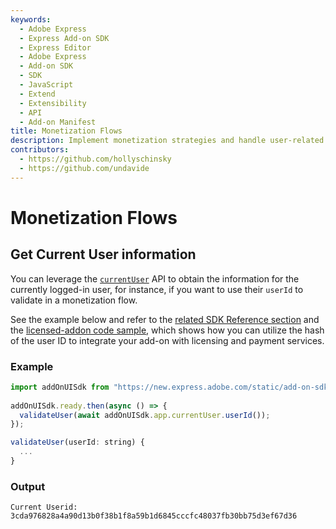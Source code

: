 ```yaml
---
keywords:
  - Adobe Express
  - Express Add-on SDK
  - Express Editor
  - Adobe Express
  - Add-on SDK
  - SDK
  - JavaScript
  - Extend
  - Extensibility
  - API
  - Add-on Manifest
title: Monetization Flows
description: Implement monetization strategies and handle user-related information for paid add-ons.
contributors:
  - https://github.com/hollyschinsky
  - https://github.com/undavide
---
```


# Monetization Flows

## Get Current User information

You can leverage the [`currentUser`](/references/addonsdk/app-currentUser.md) API to obtain the information for the currently logged-in user, for instance, if you want to use their `userId` to validate in a monetization flow.

See the example below and refer to the [related SDK Reference section](/references/addonsdk/app-currentUser.md) and the [licensed-addon code sample](/samples.md#licensed-addon), which shows how you can utilize the hash of the user ID to integrate your add-on with licensing and payment services.

<CodeBlock slots="heading, code" repeat="2" languages="JavaScript" />

### Example

```js
import addOnUISdk from "https://new.express.adobe.com/static/add-on-sdk/sdk.js";
 
addOnUISdk.ready.then(async () => {
  validateUser(await addOnUISdk.app.currentUser.userId());
});

validateUser(userId: string) {
  ...
}
```

### Output

`Current Userid: 3cda976828a4a90d13b0f38b1f8a59b1d6845cccfc48037fb30bb75d3ef67d36`

